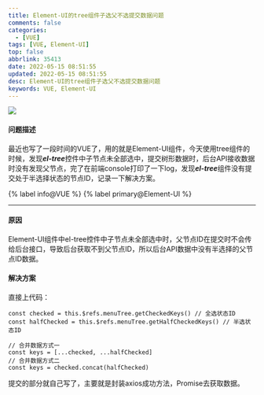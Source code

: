 ```yaml
---
title: Element-UI的tree组件子选父不选提交数据问题
comments: false
categories:
  - [VUE]
tags: [VUE, Element-UI]
top: false
abbrlink: 35413
date: 2022-05-15 08:51:55
updated: 2022-05-15 08:51:55
desc: Element-UI的tree组件子选父不选提交数据问题
keywords: VUE, Element-UI
---
```



![](/images/Element-UI.jpg)

#### 问题描述

最近也写了一段时间的VUE了，用的就是Element-UI组件，今天使用tree组件的时候，发现***el-tree***控件中子节点未全部选中，提交树形数据时，后台API接收数据时没有发现父节点，完了在前端console打印了一下log，发现***el-tree***组件没有提交处于半选择状态的节点ID，记录一下解决方案。

{% label info@VUE %} {% label primary@Element-UI %}

<!--more-->
<hr />

#### 原因

Element-UI组件中el-tree控件中子节点未全部选中时，父节点ID在提交时不会传给后台接口，导致后台获取不到父节点ID，所以后台API数据中没有半选择的父节点ID数据。

#### 解决方案

直接上代码：
```
const checked = this.$refs.menuTree.getCheckedKeys() // 全选状态ID
const halfChecked = this.$refs.menuTree.getHalfCheckedKeys() // 半选状态ID

// 合并数据方式一
const keys = [...checked, ...halfChecked]
// 合并数据方式二
const keys = checked.concat(halfChecked)
```
提交的部分就自己写了，主要就是封装axios成功方法，Promise去获取数据。

